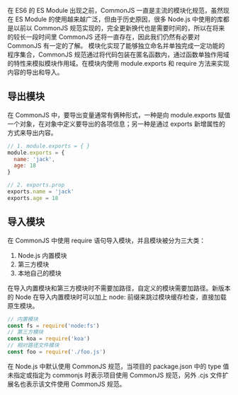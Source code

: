 在 ES6 的 ES Module 出现之前，CommonJS 一直是主流的模块化规范，虽然现在 ES Module 的使用越来越广泛，但由于历史原因，很多 Node.js 中使用的库都是以前以 CommonJS 规范实现的，完全更新换代也是需要时间的，所以在将来的较长一段时间里 CommonJS 还将一直存在，因此我们仍然有必要对 CommonJS 有一定的了解。
模块化实现了能够独立命名并单独完成一定功能的程序集合，CommonJS 规范通过将代码包装在匿名函数内，通过函数单独作用域的特性来模拟模块作用域。在模块内使用 module.exports 和 require 方法来实现内容的导出和导入。
## 导出模块
在 CommonJS 中，要导出变量通常有俩种形式，一种是向 module.exports 赋值一个对象，在对象中定义要导出的各项信息；另一种是通过 exports 新增属性的方式来导出内容。
```javascript
// 1. module.exports = { }
module.exports = {
  name: 'jack',
  age: 18
}

// 2. exports.prop
exports.name = 'jack'
exports.age = 18
```
## 导入模块
在 CommonJS 中使用 require 语句导入模块，并且模块被分为三大类：

1. Node.js 内置模块
2. 第三方模块
3. 本地自己的模块

在导入内置模块和第三方模块时不需要加路径，自定义的模块需要加路径。新版本的 Node 在导入内置模块时可以加上 node: 前缀来跳过模块缓存检查，直接加载原生模块。
```javascript
// 内置模块
const fs = require('node:fs')
// 第三方模块
const koa = require('koa')
// 相对路径文件模块
const foo = require('./foo.js')
```
在 Node.js 中默认使用 CommonJS 规范，当项目的 package.json 中的 type 值未指定或指定为 commonjs 时表示项目使用 CommonJS 规范，另外 .cjs 文件扩展名也表示该文件使用 CommonJS 规范。


